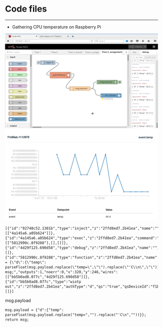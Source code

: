 # Code files

***

* Gathering CPU temperature on Raspberry Pi

![CPU_Temperature.png](https://github.com/leehaesung/NodeRED/blob/master/02_CodeFiles/06_RaspberryPi/CPU_Temperature.png)
![CPU_Temperature02.png](https://github.com/leehaesung/NodeRED/blob/master/02_CodeFiles/06_RaspberryPi/CPU_Temperature02.png)
```````````````````````````````````````````````````
[{"id":"92740c52.1301b","type":"inject","z":"2ffd8ed7.2b41ea","name":"","topic":"","payload":"","payloadType":"num","repeat":"5","crontab":"","once":true,"x":106,"y":59,"wires":[["4a145a6.a05b624"]]},{"id":"4a145a6.a05b624","type":"exec","z":"2ffd8ed7.2b41ea","command":"vcgencmd","addpay":false,"append":"measure_temp","useSpawn":"","timer":"","name":"getCPUtemp","x":189,"y":149.5,"wires":[["5812990c.8f9288"],[],[]]},{"id":"4d29f125.690d58","type":"debug","z":"2ffd8ed7.2b41ea","name":"","active":true,"console":"false","complete":"payload","x":503,"y":199.5,"wires":[]},{"id":"5812990c.8f9288","type":"function","z":"2ffd8ed7.2b41ea","name":"msg.payload","func":"msg.payload = {\"d\":{\"temp\": parseFloat(msg.payload.replace(\"temp=\",\"\").replace(\"'C\\n\",\"\"))}};\nreturn msg;","outputs":1,"noerr":0,"x":320,"y":246,"wires":[["bb5b0ad8.077c","4d29f125.690d58"]]},{"id":"bb5b0ad8.077c","type":"wiotp out","z":"2ffd8ed7.2b41ea","authType":"d","qs":"true","qsDeviceId":"f1b88ab.1112978","deviceKey":"","deviceType":"","deviceId":"","event":"event","format":"json","name":"Device","x":508,"y":296.5,"wires":[]}]
```````````````````````````````````````````````````

msg.payload
```````````````````````````````````````````````````
msg.payload = {"d":{"temp": parseFloat(msg.payload.replace("temp=","").replace("'C\n",""))}};
return msg;
```````````````````````````````````````````````````

